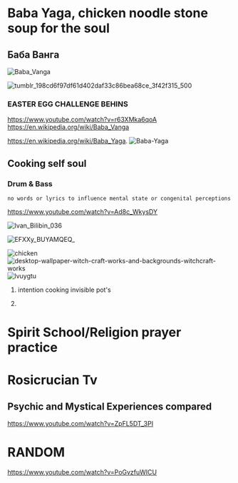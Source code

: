 # Baba Yaga, chicken noodle stone soup for the soul 
## Баба Ванга

![Baba_Vanga](https://github.com/user-attachments/assets/18b12009-d3f2-4798-a8fc-069599e384a7)

![tumblr_198cd6f97df61d402daf33c86bea68ce_3f42f315_500](https://github.com/user-attachments/assets/ca86901d-98c2-4c6e-a5fe-fc024363c0a6)

### EASTER EGG CHALLENGE BEHINS

https://www.youtube.com/watch?v=r63XMka6qoA
https://en.wikipedia.org/wiki/Baba_Vanga

https://en.wikipedia.org/wiki/Baba_Yaga.
![Baba-Yaga](https://github.com/user-attachments/assets/805e6f32-2e5c-4665-b2ac-f88d88787376)

## Cooking self soul
### Drum & Bass
    no words or lyrics to influence mental state or congenital perceptions  

https://www.youtube.com/watch?v=Ad8c_WkysDY

![Ivan_Bilibin_036](https://github.com/user-attachments/assets/d7efc9fc-3a87-4dd9-af37-cf9ccbe2c35e)

![EFXXy_BUYAMQEQ_](https://github.com/user-attachments/assets/5e422077-2dcc-4be8-82a8-00802ef94363)



![chicken](https://github.com/user-attachments/assets/5e1992ed-03de-4f4d-84e5-e78028369024)
![desktop-wallpaper-witch-craft-works-and-backgrounds-witchcraft-works](https://github.com/user-attachments/assets/625d2f7f-c220-4ac3-8c37-d15d5ec11dea)
![lvuygtu](https://github.com/user-attachments/assets/3711fbeb-1a8f-4df7-b8fb-9e09370e1cfa)



1. intention cooking invisible pot's

2. 

# Spirit School/Religion prayer practice

# Rosicrucian Tv 

## Psychic and Mystical Experiences compared

https://www.youtube.com/watch?v=ZpFL5DT_3PI

# RANDOM 
https://www.youtube.com/watch?v=PoGvzfuWICU
